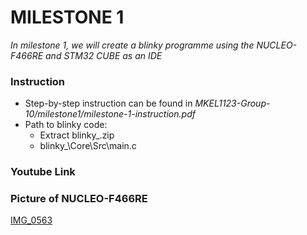 # MILESTONE 1
_In milestone 1, we will create a blinky programme using the NUCLEO-F466RE and STM32 CUBE as an IDE_

### Instruction
- Step-by-step instruction can be found in _MKEL1123-Group-10/milestone1/milestone-1-instruction.pdf_
- Path to blinky code:
  - Extract blinky_.zip
  - blinky_\Core\Src\main.c

### Youtube Link

### Picture of NUCLEO-F466RE   
[IMG_0563](https://user-images.githubusercontent.com/104577236/165788481-b6fb090e-f6b1-42b1-8a2a-640896d0f7ab.jpg)


